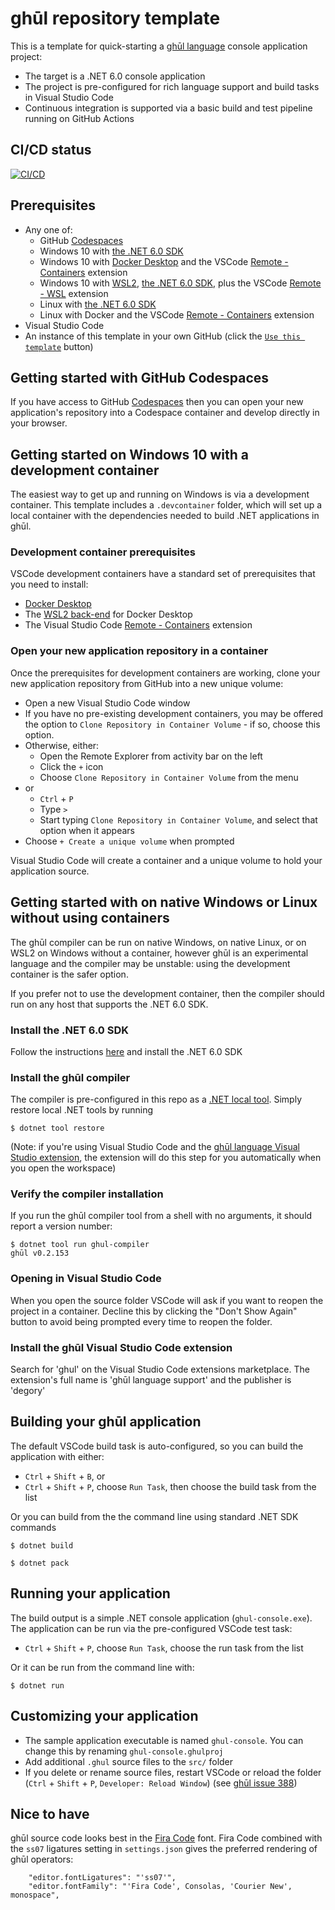 # ghūl repository template

This is a template for quick-starting a [ghūl language](https://ghul.io) console application project:

- The target is a .NET 6.0 console application
- The project is pre-configured for rich language support and build tasks in Visual Studio Code
- Continuous integration is supported via a basic build and test pipeline running on GitHub Actions

## CI/CD status

 [![CI/CD](https://github.com/degory/ghul-repository-template/workflows/CI/CD/badge.svg?branch=main)](https://github.com/degory/ghul-repository-template/actions?query=workflow%3ACI%2FCD)

## Prerequisites

- Any one of:
  - GitHub [Codespaces](https://github.com/features/codespaces)
  - Windows 10 with [the .NET 6.0 SDK](https://dotnet.microsoft.com/download/dotnet/6.0)
  - Windows 10 with [Docker Desktop](https://www.docker.com/products/docker-desktop) and the VSCode [Remote - Containers](https://marketplace.visualstudio.com/items?itemName=ms-vscode-remote.remote-containers) extension 
  - Windows 10 with [WSL2](https://docs.microsoft.com/en-us/windows/wsl/install-win10), [the .NET 6.0 SDK](https://dotnet.microsoft.com/download/dotnet/6.0), plus the VSCode [Remote - WSL](https://marketplace.visualstudio.com/items?,itemName=ms-vscode-remote.remote-wsl) extension  
  - Linux with [the .NET 6.0 SDK](https://dotnet.microsoft.com/download/dotnet/6.0)
  - Linux with Docker and the VSCode [Remote - Containers](https://marketplace.visualstudio.com/items?itemName=ms-vscode-remote.remote-containers) extension
- Visual Studio Code
- An instance of this template in your own GitHub (click the [`Use this template`](https://github.com/degory/ghul-console-template/generate) button)

## Getting started with GitHub Codespaces

If you have access to GitHub [Codespaces](https://github.com/features/codespaces) then you can open your new application's repository into a Codespace container and develop directly in your browser.

## Getting started on Windows 10 with a development container

The easiest way to get up and running on Windows is via a development container. This template includes a `.devcontainer` folder, which will set up a local container with the dependencies needed to build .NET applications in ghūl.

### Development container prerequisites

VSCode development containers have a standard set of prerequisites that you need to install:
- [Docker Desktop](https://www.docker.com/products/docker-desktop)
- The [WSL2 back-end](https://docs.docker.com/docker-for-windows/wsl/) for Docker Desktop
- The Visual Studio Code [Remote - Containers](https://marketplace.visualstudio.com/items?itemName=ms-vscode-remote.remote-containers) extension

### Open your new application repository in a container

Once the prerequisites for development containers are working, clone your new application repository from GitHub into a new unique volume:
- Open a new Visual Studio Code window
- If you have no pre-existing development containers, you may be offered the option to `Clone Repository in Container Volume` - if so, choose this option.
- Otherwise, either:
    - Open the Remote Explorer from activity bar on the left
    - Click the `+` icon
    - Choose `Clone Repository in Container Volume` from the menu
- or
    - `Ctrl` + `P`
    - Type `>`
    - Start typing `Clone Repository in Container Volume`, and select that option when it appears
- Choose `+ Create a unique volume` when prompted

Visual Studio Code will create a container and a unique volume to hold your application source.

## Getting started with on native Windows or Linux without using containers 

The ghūl compiler can be run on native Windows, on native Linux, or on WSL2 on Windows without a container, however ghūl is an experimental language and the compiler may be unstable: using the development container is the safer option. 

If you prefer not to use the development container, then the compiler should run on any host that supports the .NET 6.0 SDK.

### Install the .NET 6.0 SDK

Follow the instructions [here](https://dotnet.microsoft.com/download/dotnet/6.0) and install the .NET 6.0 SDK


### Install the ghūl compiler

The compiler is pre-configured in this repo as a [.NET local tool](https://docs.microsoft.com/en-us/dotnet/core/tools/global-tools). Simply restore local .NET tools by running

```
$ dotnet tool restore
```

(Note: if you're using Visual Studio Code and the [ghūl language Visual Studio extension](), the extension will do this step for you automatically when you open the workspace)

### Verify the compiler installation

If you run the ghūl compiler tool from a shell with no arguments, it should report a version number:

```
$ dotnet tool run ghul-compiler
ghūl v0.2.153
```

### Opening in Visual Studio Code

When you open the source folder VSCode will ask if you want to reopen the project in a container. Decline this by clicking the "Don't Show Again" button to avoid being prompted every time to reopen the folder.

### Install the ghūl Visual Studio Code extension

Search for 'ghul' on the Visual Studio Code extensions marketplace. The extension's full name is 'ghūl language support' and the publisher is 'degory'

## Building your ghūl application

The default VSCode build task is auto-configured, so you can build the application with either:
- `Ctrl` + `Shift` + `B`, or
- `Ctrl` + `Shift` + `P`, choose `Run Task`, then choose the build task from the list

Or you can build from the the command line using standard .NET SDK commands

```
$ dotnet build
```
```
$ dotnet pack
```

## Running your application

The build output is a simple .NET console application (`ghul-console.exe`). The application can be run via the pre-configured VSCode test task: 
- `Ctrl` + `Shift` + `P`, choose `Run Task`, choose the run task from the list

Or it can be run from the command line with:
```
$ dotnet run
```

## Customizing your application

- The sample application executable is named `ghul-console`. You can change this by renaming `ghul-console.ghulproj`
- Add additional `.ghul` source files to the `src/` folder
- If you delete or rename source files, restart VSCode or reload the folder (`Ctrl` + `Shift` + `P`, `Developer: Reload Window`) (see [ghūl issue 388](https://github.com/degory/ghul/issues/388))

## Nice to have

ghūl source code looks best in the [Fira Code](https://github.com/tonsky/FiraCode) font. Fira Code combined with the `ss07` ligatures setting in `settings.json` gives the preferred rendering of ghūl operators:

```
    "editor.fontLigatures": "'ss07'",
    "editor.fontFamily": "'Fira Code', Consolas, 'Courier New', monospace",
```


